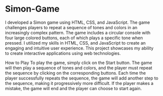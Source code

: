 # Simon-Game
I developed a Simon game using HTML, CSS, and JavaScript. The game challenges players to repeat a sequence of tones and colors in an increasingly complex pattern. The game includes a circular console with four large colored buttons, each of which plays a specific tone when pressed. I utilized my skills in HTML, CSS, and JavaScript to create an engaging and intuitive user experience. This project showcases my ability to create interactive applications using web technologies.

How to Play
To play the game, simply click on the Start button. The game will then play a sequence of tones and colors, and the player must repeat the sequence by clicking on the corresponding buttons. Each time the player successfully repeats the sequence, the game will add another step to the sequence, making it progressively more difficult. If the player makes a mistake, the game will end and the player can choose to start again.
